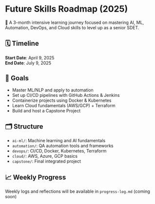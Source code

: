 # Future Skills Roadmap (2025)

🚀 A 3-month intensive learning journey focused on mastering AI, ML, Automation, DevOps, and Cloud skills to level up as a senior SDET.

## 🗓 Timeline
**Start Date**: April 9, 2025  
**End Date**: July 9, 2025  

## 🎯 Goals
- Master ML/NLP and apply to automation
- Set up CI/CD pipelines with GitHub Actions & Jenkins
- Containerize projects using Docker & Kubernetes
- Learn Cloud fundamentals (AWS/GCP) + Terraform
- Build and host a Capstone Project

## 🗂 Structure
- `ai-ml/`: Machine learning and AI fundamentals
- `automation/`: QA automation tools and frameworks
- `devops/`: CI/CD, Docker, Kubernetes, Terraform
- `cloud/`: AWS, Azure, GCP basics
- `capstone/`: Final integrated project

## 📈 Weekly Progress
Weekly logs and reflections will be available in `progress-log.md` (coming soon)

